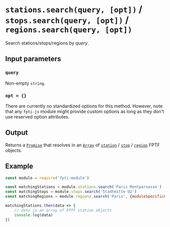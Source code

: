 # `stations.search(query, [opt])` / `stops.search(query, [opt])` / `regions.search(query, [opt])`

Search stations/stops/regions by *query*.

## Input parameters

### `query`

Non-empty `string`.

### `opt = {}`

There are currently no standardized options for this method. However, note that any `fpti-js` module might provide custom options as long as they don't use reserved option attributes.

## Output

Returns a [`Promise`](https://developer.mozilla.org/en-US/docs/Web/JavaScript/Reference/Global_Objects/promise) that resolves in an [`Array`](https://developer.mozilla.org/en-US/docs/Web/JavaScript/Reference/Global_Objects/array) of [`station`](https://github.com/public-transport/friendly-public-transport-format/blob/master/spec/readme.md#station) / [`stop`](https://github.com/public-transport/friendly-public-transport-format/blob/master/spec/readme.md#stop) / [`region`](https://github.com/public-transport/friendly-public-transport-format/blob/master/spec/readme.md#region) FPTF objects.

## Example

```js
const module = require('fpti-module')

const matchingStations = module.stations.search('Paris Montparnasse')
const matchingStops = module.stops.search('Stadtmitte U2')
const matchingRegions = module.regions.search('Paris', {moduleSpecificOption: 'value'})

matchingStations.then(data => {
    // data is an array of FPTF station objects
    console.log(data)
})
```

